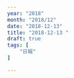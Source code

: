 ```yaml
---
year: "2018"
month: "2018/12"
date: "2018-12-13"
title: "2018-12-13 "
draft: true
tags: [
    "日報"
]

---
```


